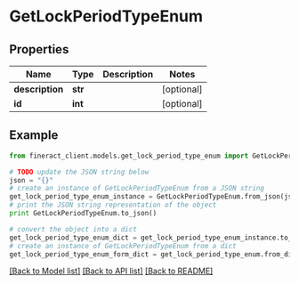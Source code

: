 # GetLockPeriodTypeEnum


## Properties

Name | Type | Description | Notes
------------ | ------------- | ------------- | -------------
**description** | **str** |  | [optional] 
**id** | **int** |  | [optional] 

## Example

```python
from fineract_client.models.get_lock_period_type_enum import GetLockPeriodTypeEnum

# TODO update the JSON string below
json = "{}"
# create an instance of GetLockPeriodTypeEnum from a JSON string
get_lock_period_type_enum_instance = GetLockPeriodTypeEnum.from_json(json)
# print the JSON string representation of the object
print GetLockPeriodTypeEnum.to_json()

# convert the object into a dict
get_lock_period_type_enum_dict = get_lock_period_type_enum_instance.to_dict()
# create an instance of GetLockPeriodTypeEnum from a dict
get_lock_period_type_enum_form_dict = get_lock_period_type_enum.from_dict(get_lock_period_type_enum_dict)
```
[[Back to Model list]](../README.md#documentation-for-models) [[Back to API list]](../README.md#documentation-for-api-endpoints) [[Back to README]](../README.md)


